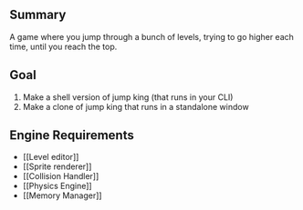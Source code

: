 ## Summary

A game where you jump through a bunch of levels, trying to go higher each time, until you reach the top.

## Goal

1. Make a shell version of jump king (that runs in your CLI)
2. Make a clone of jump king that runs in a standalone window

## Engine Requirements

- [[Level editor]]
- [[Sprite renderer]]
- [[Collision Handler]]
- [[Physics Engine]]
- [[Memory Manager]]

